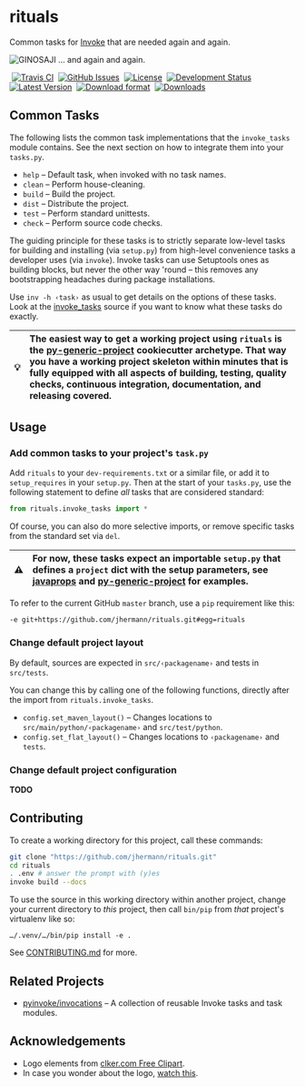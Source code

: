 # rituals

Common tasks for [Invoke](http://www.pyinvoke.org/) that are needed again and again.

![GINOSAJI](https://raw.githubusercontent.com/jhermann/rituals/master/static/img/symbol-200.png) … and again and again.

 [![Travis CI](https://api.travis-ci.org/jhermann/rituals.svg)](https://travis-ci.org/jhermann/rituals)
 [![GitHub Issues](https://img.shields.io/github/issues/jhermann/rituals.svg)](https://github.com/jhermann/rituals/issues)
 [![License](https://img.shields.io/pypi/l/rituals.svg)](https://github.com/jhermann/rituals/blob/master/LICENSE)
 [![Development Status](https://pypip.in/status/rituals/badge.svg)](https://pypi.python.org/pypi/rituals/)
 [![Latest Version](https://img.shields.io/pypi/v/rituals.svg)](https://pypi.python.org/pypi/rituals/)
 [![Download format](https://pypip.in/format/rituals/badge.svg)](https://pypi.python.org/pypi/rituals/)
 [![Downloads](https://img.shields.io/pypi/dw/rituals.svg)](https://pypi.python.org/pypi/rituals/)


## Common Tasks

The following lists the common task implementations that the ``invoke_tasks`` module contains.
See the next section on how to integrate them into your `tasks.py`.

* ``help`` –    Default task, when invoked with no task names.
* ``clean`` –   Perform house-cleaning.
* ``build`` –   Build the project.
* ``dist`` –    Distribute the project.
* ``test`` –    Perform standard unittests.
* ``check`` –   Perform source code checks.

The guiding principle for these tasks is to strictly separate
low-level tasks for building and installing (via ``setup.py``)
from high-level convenience tasks a developer uses (via ``invoke``).
Invoke tasks can use Setuptools ones as building blocks,
but never the other way 'round
– this removes any bootstrapping headaches during package installations.

Use ``inv -h ‹task›`` as usual to get details on the options of these tasks.
Look at the [invoke_tasks](https://github.com/jhermann/rituals/blob/master/src/rituals/invoke_tasks.py) source
if you want to know what these tasks do exactly.

:bulb: | The easiest way to get a working project using `rituals` is the [py-generic-project](https://github.com/Springerle/py-generic-project) cookiecutter archetype. That way you have a working project skeleton within minutes that is fully equipped with all aspects of building, testing, quality checks, continuous integration, documentation, and releasing covered.
---- | :----


## Usage

### Add common tasks to your project's `task.py`

Add `rituals` to your `dev-requirements.txt` or a similar file,
or add it to `setup_requires` in your `setup.py`.
Then at the start of your `tasks.py`, use the following statement to define _all_ tasks that are considered standard:

```py
from rituals.invoke_tasks import *
```

Of course, you can also do more selective imports, or remove specific tasks from the standard set via `del`.

:warning: | For now, these tasks expect an importable `setup.py` that defines a `project` dict with the setup parameters, see [javaprops](https://github.com/Feed-The-Web/javaprops) and [py-generic-project](https://github.com/Springerle/py-generic-project) for examples.
---- | :----

To refer to the current GitHub ``master`` branch, use a ``pip`` requirement like this:

```
-e git+https://github.com/jhermann/rituals.git#egg=rituals
```


### Change default project layout

By default, sources are expected in `src/‹packagename›` and tests in `src/tests`.

You can change this by calling one of the following functions, directly after the import from `rituals.invoke_tasks`.

* `config.set_maven_layout()` – Changes locations to `src/main/python/‹packagename›` and `src/test/python`.
* `config.set_flat_layout()` – Changes locations to `‹packagename›` and `tests`.


### Change default project configuration

**TODO**


## Contributing

To create a working directory for this project, call these commands:

```sh
git clone "https://github.com/jhermann/rituals.git"
cd rituals
. .env # answer the prompt with (y)es
invoke build --docs
```

To use the source in this working directory within another project,
change your current directory to _this_ project,
then call `bin/pip` from *that* project's virtualenv like so:

    …/.venv/…/bin/pip install -e .

See [CONTRIBUTING.md](https://github.com/jhermann/rituals/blob/master/CONTRIBUTING.md) for more.


## Related Projects

* [pyinvoke/invocations](https://github.com/pyinvoke/invocations) – A collection of reusable Invoke tasks and task modules.


## Acknowledgements

* Logo elements from [clker.com Free Clipart](http://www.clker.com/).
* In case you wonder about the logo, [watch this](http://youtu.be/9VDvgL58h_Y).
